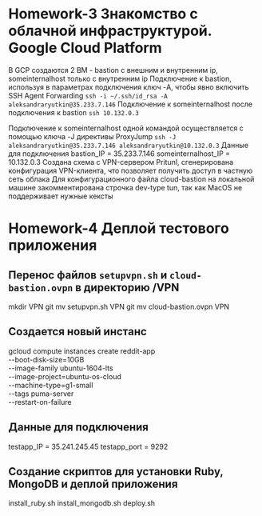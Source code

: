 # Homework-3 Знакомство с облачной инфраструктурой. Google Cloud Platform

В GCP создаются 2 ВМ - bastion c внешним и внутренним ip, someinternalhost только с внутренним ip
Подключение к bastion, используя в параметрах подключения ключ -A, чтобы явно включить SSH Agent
Forwarding
```ssh -i ~/.ssh/id_rsa -A aleksandraryutkin@35.233.7.146```
Подключение к someinternalhost после подключения к bastion
```ssh 10.132.0.3```

Подключение к someinternalhost одной командой осуществляется с помощью ключа -J директивы ProxyJump
```ssh -J aleksandraryutkin@35.233.7.146 aleksandraryutkin@10.132.0.3```
Данные для подключения
bastion_IP = 35.233.7.146
someinternalhost_IP = 10.132.0.3
Создана схема с VPN-сервером Pritunl, сгенерирована конфигурация VPN-клиента, что позволяет получить доступ в частную сеть облака
Для конфигурационного файла cloud-bastion на локальной машине закомментирована строчка dev-type tun, так как MacOS не поддерживает нужные кексты

# Homework-4 Деплой тестового приложения

## Перенос файлов `setupvpn.sh` и `cloud-bastion.ovpn` в директорию /VPN

mkdir VPN
git mv setupvpn.sh VPN
git mv cloud-bastion.ovpn VPN

## Создается новый инстанс

gcloud compute instances create reddit-app \
--boot-disk-size=10GB \
--image-family ubuntu-1604-lts \
--image-project=ubuntu-os-cloud \
--machine-type=g1-small \
--tags puma-server \
--restart-on-failure

## Данные для подключения

testapp_IP = 35.241.245.45
testapp_port = 9292

## Создание скриптов для установки Ruby, MongoDB и деплой приложения

install_ruby.sh
install_mongodb.sh
deploy.sh
